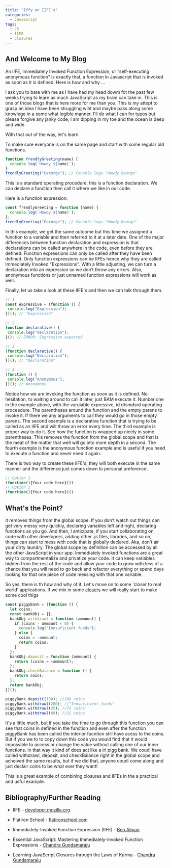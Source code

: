 ```yaml
---
title: "Iffy on IIFE's"
categories:
  - JavaScript
tags:
  - JS
  - IIFE
  - Closures
---
```


## And Welcome to My Blog

An IIFE, Immediately Invoked Function Expression, or “self-executing anonymous function” is exactly that, a function in Javascript that is invoked as soon as it is defined. Here is how and why ...

I ask you to bare with me as I have had my head dowm fot the past few weeks trying to learn as much JavaScript as my brain can take in. This is one of those blogs that is here more for me than you. This is my attept to grasp an idea I have been struggling wiht and maybe pass along some knowlege in a some what legible manner. I'll do what I can for typos but please forgive any janky code, I am dipping in my toe and the ocean is deep and wide.

With that out of the way, let's learn.

To make sure everyone is on the same page and start with some regular old functions.

```javascript
function frendlyGreeting(name) {
  console.log(`Howdy ${name}`);
}
frendlyGreeting("Gerorge"); // Console logs "Howdy George"
```

This is a standard operating procedure, this is a function declaration. We can declare a function then call it where we like in our code.

Here is a function expression:

```javascript
const frendlyGreeting = function (name) {
  console.log(`Howdy ${name}`);
};
frendlyGreeting("Gerorge"); // Console logs "Howdy George"
```

In this example, we get the same outcome but this time we assigned a function to a variable and then referred to it at a later date. One of the major differences between function declaration and expression is that declarations can be called anywhere in the code, even before they are defined. Function expressions can only be called after they have been defined.
Only function expressions can be IIFEs hence why they are called Immediately Invoked "Expressions". With a little adjusting, we can turn a declaration into an expression so we don’t throw any errors. Also, anonymous functions or just unnamed function expressions will work as well.

Finally, let us take a look at these IIFE's and then we can talk through them.

```javascript
// 1
const expressive = (function () {
 console.log("Expression");
})(); // "Expression"

// 2
function declarative() {
 console.log("declaration");
}(); // ERROR: Expression expected

// 3
(function declarative() {
 console.log("Declaration");
})(); // "Declaration"

// 4
(function () {
 console.log("Anonymous");
})(); // Anonymous
```

Notice how we are invoking the function as soon as it is defined. No hesitation, to waiting around to call it later, just BAM execute it. Number one in the example above, with the varuiable expressive, id dtsmdsrd operating proceedure. The parentheses around the function and the empty parens to invoke it. If there we any arguments to call they would go in those empty parens.
The second example is a declarative function that is trying to be called as an IIFE and will throw an error every time. The third example is proper way to do it. See how the function is wrapped up nicely in some parentheses. This removes the function from the global scope and that is the meat of the matter that well will go into more depth in a second.
The fourth example is the anonymous function example and is useful if you need to execute a function and never need it again.

There is two way to create these IIFE's, they will both execute in the same manner and the difference just comes down to personal preference.

```javascript
// Option 1
(function(){Your code here}())
// Option 2
(function(){Your code here})()
```

## What's the Point?

It removes things from the global scope. If you don’t watch out things can get very messy very quickly, declaring variables left and right, declaring functions as you go. And then, I anticipate, if you start collaborating on code with other developers, adding other .js files, libraries, and so on, things can start to mess with code that is globally declared. Aka, don't air your dirty laundry. The global scope by definition can be accessed by all the other JavaScript in your app. Immediately invoked functions are a great way to compartmentalize and privatize your code. It can keep variables hidden from the rest of the code and allow your code to grow with less of a chance that you will need to go back and refactor everything or spend days looking for that one piece of code messing with that one variable.

So yes, there is th how and why of it. Let's move on to some 'closer to real world' applications. If we mix in some [closers](url) we will really start to make some cool thigs

```javascript
const piggyBank = (function () {
  let coins;
  const bankObj = {};
  bankObj.withdrawl = function (ammount) {
    if (coins - ammount < 0) {
      console.log("Innsuficient funds");
    } else {
      coins = -ammount;
      return coins;
    }
  };
  bankObj.deposit = function (ammount) {
    return (coins = +ammount);
  };
  bankObj.checkBalance = function () {
    return coins;
  };
  return bankObj;
})();

piggyBank.deposit(100); //100 coins
piggyBank.withdrawl(200); //"Innsuficient funds"
piggyBank.withdrawl(25); //75 coins
piggyBank.withdrawl(60); //15 coins
```

It's a little much, but if you take the time to go through this function you can see that coins in defined in the function and even after the function piggyBank has been called the interior fucntion still have acess to the coins. But if you we to to copy down this code you would find that it would impossible to access or change the value without calling one of our inner functions. In that way it kind of does act like a irl pigg bank. We coudl have called withdrawl, deposit, and checkBalance right in the global scope and acheived the same results, but if we did that, anyone coudl come along and just declair coins to be what ever they want!

This is a great example of combining closures and IIFEs in the a practical and usful example.

## Bibliography/Further Reading

- IIFE - [developer.mozilla.org](https://developer.mozilla.org/en-US/docs/Glossary/IIFE)

- Flatiron School - [flatironschool.com](https://flatironschool.com)

- Immediately-Invoked Function Expression (IIFE) - [Ben Alman](https://web.archive.org/web/20171201033208/http://benalman.com/news/2010/11/immediately-invoked-function-expression/#iife)

- Essential JavaScript: Mastering Immediately-invoked Function Expressions - [Chandra Gundamaraju](https://vvkchandra.medium.com/essential-javascript-mastering-immediately-invoked-function-expressions-67791338ddc6)

* Learning JavaScript Closures through the Laws of Karma - [Chandra Gundamaraju](https://vvkchandra.medium.com/learn-javascript-closures-through-the-laws-of-karma-49d32d35b3f7)
